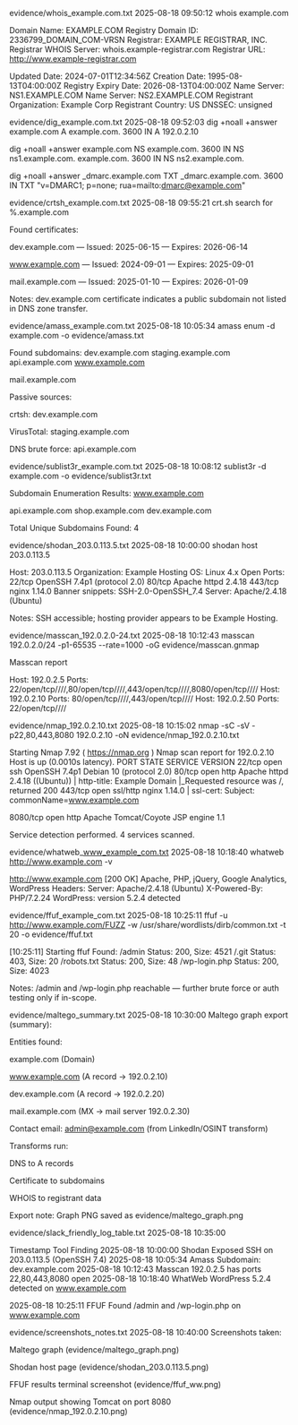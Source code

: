 evidence/whois_example.com.txt
2025-08-18 09:50:12
whois example.com

Domain Name: EXAMPLE.COM
Registry Domain ID: 2336799_DOMAIN_COM-VRSN
Registrar: EXAMPLE REGISTRAR, INC.
Registrar WHOIS Server: whois.example-registrar.com
Registrar URL: http://www.example-registrar.com

Updated Date: 2024-07-01T12:34:56Z
Creation Date: 1995-08-13T04:00:00Z
Registry Expiry Date: 2026-08-13T04:00:00Z
Name Server: NS1.EXAMPLE.COM
Name Server: NS2.EXAMPLE.COM
Registrant Organization: Example Corp
Registrant Country: US
DNSSEC: unsigned

evidence/dig_example.com.txt
2025-08-18 09:52:03
dig +noall +answer example.com A
example.com. 3600 IN A 192.0.2.10

dig +noall +answer example.com NS
example.com. 3600 IN NS ns1.example.com.
example.com. 3600 IN NS ns2.example.com.

dig +noall +answer _dmarc.example.com TXT
_dmarc.example.com. 3600 IN TXT "v=DMARC1; p=none; rua=mailto:dmarc@example.com"

evidence/crtsh_example.com.txt
2025-08-18 09:55:21
crt.sh search for %.example.com

Found certificates:

dev.example.com — Issued: 2025-06-15 — Expires: 2026-06-14

www.example.com
 — Issued: 2024-09-01 — Expires: 2025-09-01

mail.example.com — Issued: 2025-01-10 — Expires: 2026-01-09

Notes: dev.example.com certificate indicates a public subdomain not listed in DNS zone transfer.

evidence/amass_example.com.txt
2025-08-18 10:05:34
amass enum -d example.com -o evidence/amass.txt

Found subdomains:
dev.example.com
staging.example.com
api.example.com
www.example.com

mail.example.com

Passive sources:

crtsh: dev.example.com

VirusTotal: staging.example.com

DNS brute force: api.example.com

evidence/sublist3r_example.com.txt
2025-08-18 10:08:12
sublist3r -d example.com -o evidence/sublist3r.txt

Subdomain Enumeration Results:
www.example.com

api.example.com
shop.example.com
dev.example.com

Total Unique Subdomains Found: 4

evidence/shodan_203.0.113.5.txt
2025-08-18 10:00:00
shodan host 203.0.113.5

Host: 203.0.113.5
Organization: Example Hosting
OS: Linux 4.x
Open Ports:
22/tcp OpenSSH 7.4p1 (protocol 2.0)
80/tcp Apache httpd 2.4.18
443/tcp nginx 1.14.0
Banner snippets:
SSH-2.0-OpenSSH_7.4
Server: Apache/2.4.18 (Ubuntu)

Notes: SSH accessible; hosting provider appears to be Example Hosting.

evidence/masscan_192.0.2.0-24.txt
2025-08-18 10:12:43
masscan 192.0.2.0/24 -p1-65535 --rate=1000 -oG evidence/masscan.gnmap

Masscan report

Host: 192.0.2.5 Ports: 22/open/tcp////,80/open/tcp////,443/open/tcp////,8080/open/tcp////
Host: 192.0.2.10 Ports: 80/open/tcp////,443/open/tcp////
Host: 192.0.2.50 Ports: 22/open/tcp////

evidence/nmap_192.0.2.10.txt
2025-08-18 10:15:02
nmap -sC -sV -p22,80,443,8080 192.0.2.10 -oN evidence/nmap_192.0.2.10.txt

Starting Nmap 7.92 ( https://nmap.org
 )
Nmap scan report for 192.0.2.10
Host is up (0.0010s latency).
PORT STATE SERVICE VERSION
22/tcp open ssh OpenSSH 7.4p1 Debian 10 (protocol 2.0)
80/tcp open http Apache httpd 2.4.18 ((Ubuntu))
| http-title: Example Domain
|_Requested resource was /, returned 200
443/tcp open ssl/http nginx 1.14.0
| ssl-cert: Subject: commonName=www.example.com

8080/tcp open http Apache Tomcat/Coyote JSP engine 1.1

Service detection performed. 4 services scanned.

evidence/whatweb_www_example_com.txt
2025-08-18 10:18:40
whatweb http://www.example.com
 -v

http://www.example.com
 [200 OK] Apache, PHP, jQuery, Google Analytics, WordPress
Headers:
Server: Apache/2.4.18 (Ubuntu)
X-Powered-By: PHP/7.2.24
WordPress: version 5.2.4 detected

evidence/ffuf_example_com.txt
2025-08-18 10:25:11
ffuf -u http://www.example.com/FUZZ
 -w /usr/share/wordlists/dirb/common.txt -t 20 -o evidence/ffuf.txt

[10:25:11] Starting ffuf
Found:
/admin Status: 200, Size: 4521
/.git Status: 403, Size: 20
/robots.txt Status: 200, Size: 48
/wp-login.php Status: 200, Size: 4023

Notes: /admin and /wp-login.php reachable — further brute force or auth testing only if in-scope.

evidence/maltego_summary.txt
2025-08-18 10:30:00
Maltego graph export (summary):

Entities found:

example.com (Domain)

www.example.com
 (A record -> 192.0.2.10)

dev.example.com (A record -> 192.0.2.20)

mail.example.com (MX -> mail server 192.0.2.30)

Contact email: admin@example.com
 (from LinkedIn/OSINT transform)

Transforms run:

DNS to A records

Certificate to subdomains

WHOIS to registrant data

Export note: Graph PNG saved as evidence/maltego_graph.png

evidence/slack_friendly_log_table.txt
2025-08-18 10:35:00

Timestamp	Tool	Finding
2025-08-18 10:00:00	Shodan	Exposed SSH on 203.0.113.5 (OpenSSH 7.4)
2025-08-18 10:05:34	Amass	Subdomain: dev.example.com
2025-08-18 10:12:43	Masscan	192.0.2.5 has ports 22,80,443,8080 open
2025-08-18 10:18:40	WhatWeb	WordPress 5.2.4 detected on www.example.com

2025-08-18 10:25:11	FFUF	Found /admin and /wp-login.php on www.example.com

evidence/screenshots_notes.txt
2025-08-18 10:40:00
Screenshots taken:

Maltego graph (evidence/maltego_graph.png)

Shodan host page (evidence/shodan_203.0.113.5.png)

FFUF results terminal screenshot (evidence/ffuf_ww.png)

Nmap output showing Tomcat on port 8080 (evidence/nmap_192.0.2.10.png)
